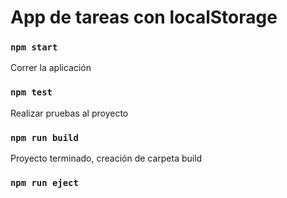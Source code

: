 # App de tareas con localStorage

### `npm start`
Correr la aplicación

### `npm test`
Realizar pruebas al proyecto

### `npm run build`
Proyecto terminado, creación de carpeta build

### `npm run eject`